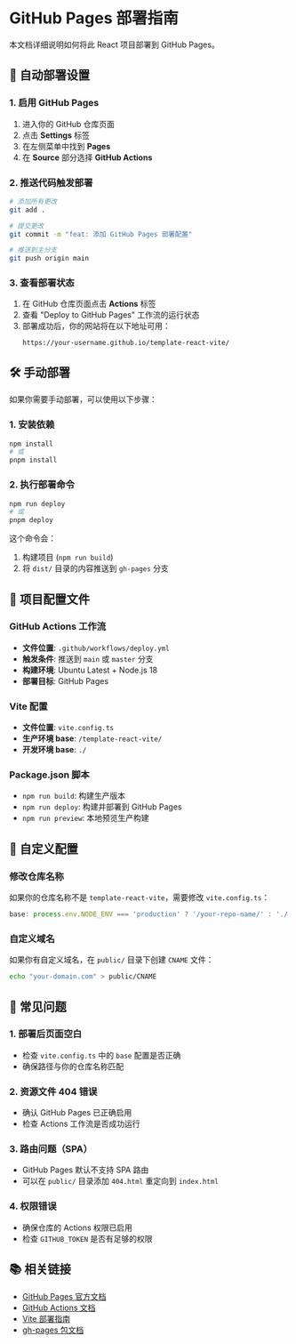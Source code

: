 # GitHub Pages 部署指南

本文档详细说明如何将此 React 项目部署到 GitHub Pages。

## 🚀 自动部署设置

### 1. 启用 GitHub Pages

1. 进入你的 GitHub 仓库页面
2. 点击 **Settings** 标签
3. 在左侧菜单中找到 **Pages**
4. 在 **Source** 部分选择 **GitHub Actions**

### 2. 推送代码触发部署

```bash
# 添加所有更改
git add .

# 提交更改
git commit -m "feat: 添加 GitHub Pages 部署配置"

# 推送到主分支
git push origin main
```

### 3. 查看部署状态

1. 在 GitHub 仓库页面点击 **Actions** 标签
2. 查看 "Deploy to GitHub Pages" 工作流的运行状态
3. 部署成功后，你的网站将在以下地址可用：
   ```
   https://your-username.github.io/template-react-vite/
   ```

## 🛠️ 手动部署

如果你需要手动部署，可以使用以下步骤：

### 1. 安装依赖

```bash
npm install
# 或
pnpm install
```

### 2. 执行部署命令

```bash
npm run deploy
# 或
pnpm deploy
```

这个命令会：
1. 构建项目 (`npm run build`)
2. 将 `dist/` 目录的内容推送到 `gh-pages` 分支

## 📁 项目配置文件

### GitHub Actions 工作流
- **文件位置**: `.github/workflows/deploy.yml`
- **触发条件**: 推送到 `main` 或 `master` 分支
- **构建环境**: Ubuntu Latest + Node.js 18
- **部署目标**: GitHub Pages

### Vite 配置
- **文件位置**: `vite.config.ts`
- **生产环境 base**: `/template-react-vite/`
- **开发环境 base**: `./`

### Package.json 脚本
- `npm run build`: 构建生产版本
- `npm run deploy`: 构建并部署到 GitHub Pages
- `npm run preview`: 本地预览生产构建

## 🔧 自定义配置

### 修改仓库名称

如果你的仓库名称不是 `template-react-vite`，需要修改 `vite.config.ts`：

```typescript
base: process.env.NODE_ENV === 'production' ? '/your-repo-name/' : './',
```

### 自定义域名

如果你有自定义域名，在 `public/` 目录下创建 `CNAME` 文件：

```bash
echo "your-domain.com" > public/CNAME
```

## 🐛 常见问题

### 1. 部署后页面空白
- 检查 `vite.config.ts` 中的 `base` 配置是否正确
- 确保路径与你的仓库名称匹配

### 2. 资源文件 404 错误
- 确认 GitHub Pages 已正确启用
- 检查 Actions 工作流是否成功运行

### 3. 路由问题（SPA）
- GitHub Pages 默认不支持 SPA 路由
- 可以在 `public/` 目录添加 `404.html` 重定向到 `index.html`

### 4. 权限错误
- 确保仓库的 Actions 权限已启用
- 检查 `GITHUB_TOKEN` 是否有足够的权限

## 📚 相关链接

- [GitHub Pages 官方文档](https://docs.github.com/en/pages)
- [GitHub Actions 文档](https://docs.github.com/en/actions)
- [Vite 部署指南](https://vitejs.dev/guide/static-deploy.html)
- [gh-pages 包文档](https://www.npmjs.com/package/gh-pages)